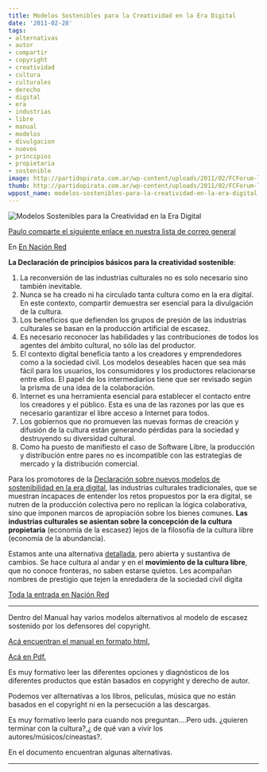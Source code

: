 ```yaml
---
title: Modelos Sostenibles para la Creatividad en la Era Digital
date: '2011-02-28'
tags:
- alternativas
- autor
- compartir
- copyright
- creatividad
- cultura
- culturales
- derecho
- digital
- era
- industrias
- libre
- manual
- modelos
- divulgacion
- nuevos
- principios
- propietaria
- sostenible
image: http://partidopirata.com.ar/wp-content/uploads/2011/02/FCForum-logo.jpg
thumb: http://partidopirata.com.ar/wp-content/uploads/2011/02/FCForum-logo.jpg
wppost_name: modelos-sostenibles-para-la-creatividad-en-la-era-digital
---
```


<img src="http://4.bp.blogspot.com/-TnsKSmdYxek/TWuEk6dX0kI/AAAAAAAAEDQ/OqPiz4ZL4j8/s400/declaracion-fcforum.png" alt="Modelos Sostenibles para la Creatividad en la Era Digital" />

<a href="http://lists.partidopirata.com.ar/pipermail/general-partidopirata.com.ar/2011-February/003622.html" target="_blank">Paulo comparte el siguiente enlace en nuestra lista de correo general</a>

En <a href="http://www.nacionred.com/nuevos-modelos-de-negocio/se-hace-publica-la-declaracion-sobre-nuevos-modelos-de-sostenibilidad-en-la-era-digital" target="_blank">En Nación Red </a>

<strong>La Declaración de principios básicos para la creatividad sostenible</strong>:
<ol>
	<li><strong> </strong> La reconversión de las industrias culturales no es solo necesario sino también inevitable.</li>
	<li>Nunca se ha creado ni ha circulado tanta cultura como en la era digital. En este contexto, compartir demuestra ser esencial para la divulgación de la cultura.</li>
	<li>Los beneficios que defienden los grupos de presión de las industrias culturales se basan en la producción artificial de escasez.</li>
	<li>Es necesario reconocer las habilidades y las contribuciones de todos los agentes del ámbito cultural, no sólo las del productor.</li>
	<li>El contexto digital beneficia tanto a los creadores y emprendedores como a la sociedad civil. Los modelos deseables hacen que sea más fácil para los usuarios, los consumidores y los productores relacionarse entre ellos. El papel de los intermediarios tiene que ser revisado según la prisma de una idea de la colaboración.</li>
	<li>Internet es una herramienta esencial para establecer el contacto entre los creadores y el público. Esta es una de las razones por las que es necesario garantizar el libre acceso a Internet para todos.</li>
	<li>Los gobiernos que no promueven las nuevas formas de creación y difusión de la cultura están generando pérdidas para la sociedad y destruyendo su diversidad cultural.</li>
	<li>Como ha puesto de manifiesto el caso de Software Libre, la producción y distribución entre pares no es incompatible con las estrategias de mercado y la distribución comercial.</li>
</ol>
Para los promotores de la <a href="http://fcforum.net/es/sustainable-models-for-creativity/declaration" target="_blank">Declaración sobre nuevos modelos de sostenibilidad en la era digital</a>, las industrias culturales tradicionales, que se muestran incapaces de entender los retos propuestos por la era digital, se nutren de la producción colectiva pero no replican la lógica colaborativa, sino que imponen marcos de apropiación sobre los bienes comunes. <strong>Las industrias culturales se asientan sobre la concepción de la cultura propietaria</strong> (economía de la escasez) lejos de la filosofía de la cultura libre (economía de la abundancia).

Estamos ante una alternativa <a href="http://fcforum.net/es/sustainable-models-for-creativity/how-to-manual" target="_blank">detallada</a>, pero abierta y sustantiva de cambios. Se hace cultura al andar y en el <strong>movimiento de la cultura libre</strong>, que no conoce fronteras, no saben estarse quietos. Les acompañan nombres de prestigio que tejen la enredadera de la sociedad civil digita

<a href="http://www.nacionred.com/nuevos-modelos-de-negocio/se-hace-publica-la-declaracion-sobre-nuevos-modelos-de-sostenibilidad-en-la-era-digital" target="_blank">Toda la entrada en Nación Red </a>

<hr />

Dentro del Manual hay varios modelos alternativos al modelo de escasez sostenido por los defensores del copyright.

<a href="http://fcforum.net/es/sustainable-models-for-creativity/how-to-manual" target="_blank">Acá encuentran el manual en formato html.</a>

<a href="http://fcforum.net/files/sustainable-creativity/Fcf_Manual-cast_1-0.pdf" target="_blank">Acá en Pdf.</a>

Es muy formativo leer las diferentes opciones y diagnósticos de los diferentes productos que están basados en copyright y derecho de autor.

Podemos ver allternativas a los libros, películas, música que no están basados en el copyright ni en la persecución a las descargas.

Es muy formativo leerlo para cuando nos preguntan....Pero uds. ¿quieren terminar con la cultura?,¿ de qué van a vivir los autores/músicos/cineastas?.

En el documento encuentran algunas alternativas.

<hr />

